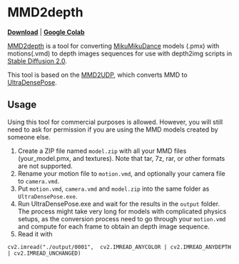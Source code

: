 # MMD2depth
**[Download](https://github.com/KurisuMakise004/MMD2depth/raw/main/MMD2UDP_win.7z)** |
**[Google Colab](https://colab.research.google.com/github/KurisuMakise004/MMD2depth/blob/main/COLAB.ipynb)**

[MMD2depth](https://github.com/KurisuMakise004/MMD2depth) is a tool for converting [MikuMikuDance](https://sites.google.com/view/vpvp) models (.pmx) with motions(.vmd) to depth images sequences for use with depth2img scripts in [Stable Diffusion 2.0](https://github.com/KurisuMakise004/stablediffusion).

This tool is based on the [MMD2UDP](https://github.com/KurisuMakise004/MMD2UDP), which converts MMD to [UltraDensePose](https://github.com/transpchan/transpchan.github.io/blob/57efe17cdce35cf2c49c8d11ebd9bac108d1ac59/live3d/CoNR.pdf). 


## Usage

Using this tool for commercial purposes is allowed. However, you will still need to ask for permission if you are using the MMD models created by someone else.

1. Create a ZIP file named `model.zip` with all your MMD files (your_model.pmx, and textures). Note that tar, 7z, rar, or other formats are not supported.
2. Rename your motion file to `motion.vmd`, and optionally your camera file to `camera.vmd`.
3. Put `motion.vmd`, `camera.vmd` and `model.zip` into the same folder as `UltraDensePose.exe`.
4. Run UltraDensePose.exe and wait for the results in the `output` folder. The process might take very long for models with complicated physics setups, as the conversion process need to go through your `motion.vmd` and compute for each frame to obtain an depth image sequence.
5. Read it with 
```
cv2.imread("./output/0001",  cv2.IMREAD_ANYCOLOR | cv2.IMREAD_ANYDEPTH | cv2.IMREAD_UNCHANGED)
```
